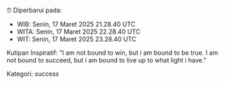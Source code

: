 ⏰ Diperbarui pada:
- WIB: Senin, 17 Maret 2025 21.28.40 UTC
- WITA: Senin, 17 Maret 2025 22.28.40 UTC
- WIT: Senin, 17 Maret 2025 23.28.40 UTC

Kutipan Inspiratif:
"I am not bound to win, but i am bound to be true. I am not bound to succeed, but i am bound to live up to what light i have."


Kategori: success

